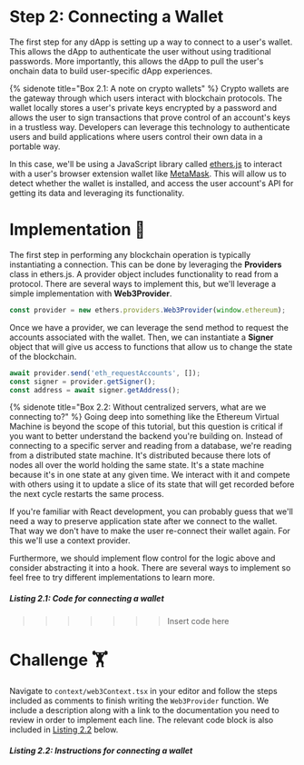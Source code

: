 # Step 2: Connecting a Wallet

The first step for any dApp is setting up a way to connect to a user's wallet. This allows the dApp to authenticate the user without using traditional passwords. More importantly, this allows the dApp to pull the user's onchain data to build user-specific dApp experiences.

{% sidenote title="Box 2.1: A note on crypto wallets" %}
Crypto wallets are the gateway through which users interact with blockchain protocols. The wallet locally stores a user's private keys encrypted by a password and allows the user to sign transactions that prove control of an account's keys in a trustless way. Developers can leverage this technology to authenticate users and build applications where users control their own data in a portable way.

In this case, we'll be using a JavaScript library called [ethers.js]() to interact with a user's browser extension wallet like [MetaMask](). This will allow us to detect whether the wallet is installed, and access the user account's API for getting its data and leveraging its functionality.

# Implementation 🧩
The first step in performing any blockchain operation is typically instantiating a connection. This can be done by leveraging the **Providers** class in ethers.js. A provider object includes functionality to read from a protocol. There are several ways to implement this, but we'll leverage a simple implementation with **Web3Provider**.

```javascript
const provider = new ethers.providers.Web3Provider(window.ethereum);
```

Once we have a provider, we can leverage the send method to request the accounts associated with the wallet. Then, we can instantiate a **Signer** object that will give us access to functions that allow us to change the state of the blockchain.

```javascript
await provider.send('eth_requestAccounts', []);
const signer = provider.getSigner();
const address = await signer.getAddress();
```

{% sidenote title="Box 2.2: Without centralized servers, what are we connecting to?" %}
Going deep into something like the Ethereum Virtual Machine is beyond the scope of this tutorial, but this question is critical if you want to better understand the backend you're building on. Instead of connecting to a specific server and reading from a database, we're reading from a distributed state machine. It's distributed because there lots of nodes all over the world holding the same state. It's a state machine because it's in one state at any given time. We interact with it and compete with others using it to update a slice of its state that will get recorded before the next cycle restarts the same process.

If you're familiar with React development, you can probably guess that we'll need a way to preserve application state after we connect to the wallet. That way we don't have to make the user re-connect their wallet again. For this we'll use a context provider.

Furthermore, we should implement flow control for the logic above and consider abstracting it into a hook. There are several ways to implement so feel free to try different implementations to learn more.

##### _Listing 2.1: Code for connecting a wallet_
>>>>>>> Insert code here

# Challenge 🏋️

Navigate to `context/web3Context.tsx` in your editor and follow the steps included as comments to finish writing the `Web3Provider` function. We include a description along with a link to the documentation you need to review in order to implement each line. The relevant code block is also included in [Listing 2.2](#listing-22-instructions-for-connecting-a-wallet) below.

##### _Listing 2.2: Instructions for connecting a wallet_
